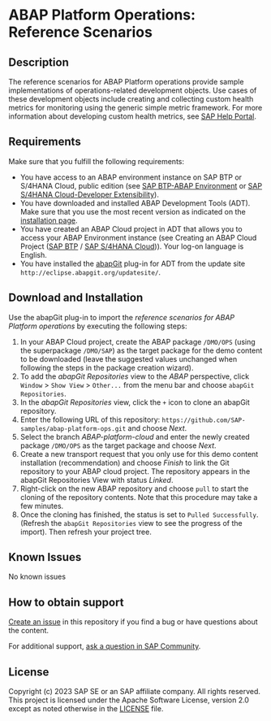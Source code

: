 # ABAP Platform Operations: Reference Scenarios

<!--- Register repository https://api.reuse.software/register, then add REUSE badge:
[![REUSE status](https://api.reuse.software/badge/github.com/SAP-samples/abap-platform-ops)](https://api.reuse.software/info/github.com/SAP-samples/abap-platform-ops)
-->

## Description
The reference scenarios for ABAP Platform operations provide sample implementations of operations-related development objects. Use cases of these development objects include creating and collecting custom health metrics for monitoring using the generic simple metric framework. For more information about developing custom health metrics, see [SAP Help Portal](https://help.sap.com/docs/btp/sap-business-technology-platform/developing-metrics-for-health-monitoring).

## Requirements
Make sure that you fulfill the following requirements:
* You have access to an ABAP environment instance on SAP BTP or S/4HANA Cloud, public edition (see [SAP BTP-ABAP Environment](https://help.sap.com/docs/BTP/65de2977205c403bbc107264b8eccf4b/11d62652aa2b4600a0fa136de0789648.html) or [SAP S/4HANA Cloud-Developer Extensibility](https://help.sap.com/docs/SAP_S4HANA_CLOUD/6aa39f1ac05441e5a23f484f31e477e7/e1059ff581854a699f15734049f14293.html)).
* You have downloaded and installed ABAP Development Tools (ADT). Make sure that you use the most recent version as indicated on the [installation page](https://tools.hana.ondemand.com/#abap). 
* You have created an ABAP Cloud project in ADT that allows you to access your ABAP Environment instance (see Creating an ABAP Cloud Project ([SAP BTP](https://help.sap.com/docs/BTP/5371047f1273405bb46725a417f95433/99cc54393e4c4e77a5b7f05567d4d14c.html) / [SAP S/4HANA Cloud](https://help.sap.com/docs/SAP_S4HANA_CLOUD/25cf71e63940453397a32dc2b7676947/99cc54393e4c4e77a5b7f05567d4d14c.html))). Your log-on language is English.
* You have installed the [abapGit](https://github.com/abapGit/eclipse.abapgit.org) plug-in for ADT from the update site `http://eclipse.abapgit.org/updatesite/`.

## Download and Installation
Use the abapGit plug-in to import the <em>reference scenarios for ABAP Platform operations</em> by executing the following steps:
1. In your ABAP Cloud project, create the ABAP package `/DMO/OPS` (using the superpackage `/DMO/SAP`) as the target package for the demo content to be downloaded (leave the suggested values unchanged when following the steps in the package creation wizard).
2. To add the <em>abapGit Repositories</em> view to the <em>ABAP</em> perspective, click `Window` > `Show View` > `Other...` from the menu bar and choose `abapGit Repositories`.
3. In the <em>abapGit Repositories</em> view, click the `+` icon to clone an abapGit repository.
4. Enter the following URL of this repository: `https://github.com/SAP-samples/abap-platform-ops.git` and choose <em>Next</em>.
5. Select the branch <em>ABAP-platform-cloud</em> and enter the newly created package `/DMO/OPS` as the target package and choose <em>Next</em>.
6. Create a new transport request that you only use for this demo content installation (recommendation) and choose <em>Finish</em> to link the Git repository to your ABAP cloud project. The repository appears in the abapGit Repositories View with status <em>Linked</em>.
7. Right-click on the new ABAP repository and choose `pull` to start the cloning of the repository contents. Note that this procedure may take a few minutes. 
8. Once the cloning has finished, the status is set to `Pulled Successfully`. (Refresh the `abapGit Repositories` view to see the progress of the import). Then refresh your project tree. 

## Known Issues
No known issues

## How to obtain support
[Create an issue](https://github.com/SAP-samples/abap-platform-ops/issues) in this repository if you find a bug or have questions about the content.
 
For additional support, [ask a question in SAP Community](https://answers.sap.com/questions/ask.html).


## License
Copyright (c) 2023 SAP SE or an SAP affiliate company. All rights reserved. This project is licensed under the Apache Software License, version 2.0 except as noted otherwise in the [LICENSE](LICENSE) file.
